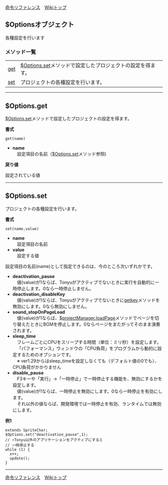 
[命令リファレンス](./reference)&emsp;[Wikiトップ](./)

<title>命令リファレンス - $Options</title>

## $Optionsオブジェクト

各種設定を行います


### メソッド一覧
|||
|-|-|
|[get](#optionsget)|[$Options.set](#optionsset)メソッドで設定したプロジェクトの設定を得ます。|
|[set](#optionsset)|プロジェクトの各種設定を行います。|

***

## $Options.get  
[$Options.set](#optionsset)メソッドで設定したプロジェクトの設定を得ます。

**書式**
```
get(name)
```
- **name**  
&emsp;設定項目の名前（[$Options.set](#optionsset)メソッド参照)

**戻り値**

設定されている値

***

## $Options.set
プロジェクトの各種設定を行います。

**書式**
```
set(name,value)
```

- **name**  
&emsp;設定項目の名前
- **value**  
&emsp;設定する値

設定項目の名前(name)として指定できるのは、今のところ次いずれかです。

- **deactivation_pause**  
&emsp;値(value)が1ならば、Tonyuがアクティブでないときに実行を自動的に一時停止します。0なら一時停止しません。
- **deactivation_disableKey**  
&emsp;値(value)が1ならば、Tonyuがアクティブでないときに[getkey](./rf-object#objectgetkey)メソッドを無効にします。0なら無効にしません。
- **sound_stopOnPageLoad**  
&emsp;値(value)が1ならば、[$projectManager.loadPage](./rf-projectmanager#projectmanagerloadpage)メソッドでページを切り替えたときにBGMを停止します。0ならページをまたがってそのまま演奏されます。
- **sleep_time**  
&emsp;フレームごとにCPUをスリープする時間（単位：ミリ秒）を設定します。  
&emsp;「パフォーマンス」ウィンドウの「CPU負荷」をプログラムから動的に設定するためのオプションです。  
&emsp;※ ver1.29からはsleep_timeを設定しなくても（デフォルト値の0でも）、CPU負荷がかかりません
- **disable_pause**  
&emsp;F3キーや「実行」→「一時停止」で一時停止する機能を、無効にするかを設定します。  
&emsp;値(value)が1ならば、一時停止を無効にします。0なら一時停止を有効にします。  
&emsp;それ以外の値ならば、開発環境では一時停止を有効、ランタイムでは無効にします。

**例1**
```
extends SpriteChar;
$Options.set("deactivation_pause",1); 
// ↑Tonyu以外のアプリケーションをアクティブにすると
// 一時停止する
while (1) {
  x++;
  update();
}
```

***

[命令リファレンス](./reference)&emsp;[Wikiトップ](./)

